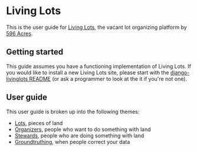 # Living Lots

This is the user guide for [Living
Lots](https://github.com/596acres/django-livinglots), the vacant lot organizing
platform by [596 Acres](http://596acres.org/).


## Getting started

This guide assumes you have a functioning implementation of Living Lots. If you
would like to install a new Living Lots site, please start with the
[django-livinglots README](https://github.com/596acres/django-livinglots/blob/master/README.rst)
(or ask a programmer to look at the it if you're not one).


## User guide

This user guide is broken up into the following themes:

* [Lots](lots), pieces of land
* [Organizers](organize), people who want to do something with land
* [Stewards](stewards), people who are doing something with land
* [Groundtruthing](groundtruth), when people correct your data

